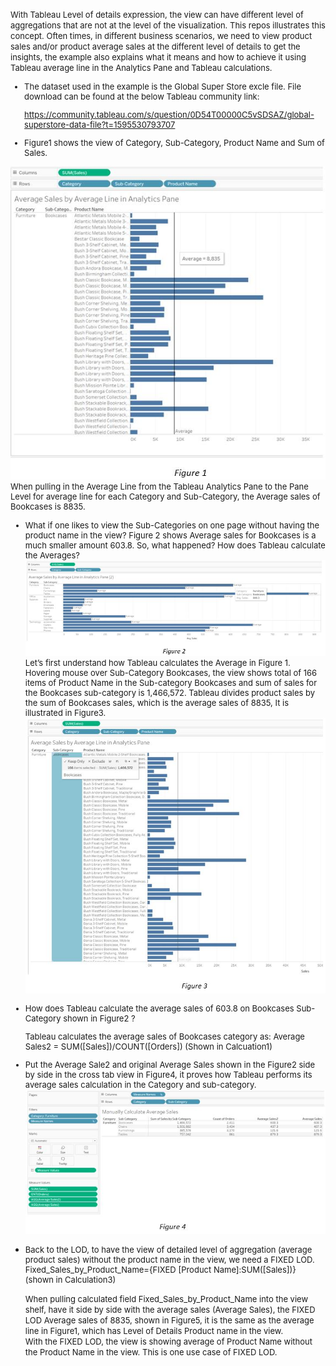 <font size=2>With Tableau Level of details expression, the view can have different level of aggregations that are not at the level of the visualization. This repos illustrates this concept. Often times, in different business scenarios, we need to view product sales and/or product average sales at the different level of details to get the insights, the example also explains what it means and how to achieve it using Tableau average line in the Analytics Pane and Tableau calculations. 

* The dataset used in the example is the Global Super Store excle file. File download can be found at the below Tableau community link:

  https://community.tableau.com/s/question/0D54T00000C5vSDSAZ/global-superstore-data-file?t=1595530793707


* Figure1 shows the view of Category, Sub-Category, Product Name and Sum of Sales.

![](Images/Figure1.JPG)
When pulling in the Average Line from the Tableau Analytics Pane to the Pane Level for average line for each Category and Sub-Category, the   Average sales of Bookcases is 8835.

 * What if one likes to view the Sub-Categories on one page without having the product name in the view? Figure 2 shows Average sales for      Bookcases is a much smaller amount 603.8. So, what happened? How does Tableau calculate the Averages?
![](Images/Figure2.JPG)
 Let’s first understand how Tableau calculates the Average in Figure 1. Hovering mouse over Sub-Category Bookcases,  the view shows total of   166 items of Product Name in the Sub-category Bookcases and sum of sales for the Bookcases sub-category is 1,466,572. Tableau divides   product sales by the sum of Bookcases sales, which is the average sales of 8835, It is illustrated in Figure3.
![](Images/Figure3.JPG)

* How does Tableau calculate the average sales of 603.8 on Bookcases Sub-Category shown in Figure2 ?

  Tableau calculates the average sales of Bookcases category as:
  Average Sales2 = SUM([Sales])/COUNT([Orders])  (Shown in Calcuation1)

* Put the Average Sale2 and original Average Sales shown in the Figure2 side by side in the cross tab view in Figure4, it proves how Tableau   performs its average sales calculation in the Category and sub-category.
![](Images/Figure4.JPG)

* Back to the LOD, to have the view of detailed level of aggregation (average product sales) without the product name in the view, we need a   FIXED LOD. 
  Fixed_Sales_by_Product_Name={FIXED [Product Name]:SUM([Sales])}   (shown in Calculation3)

  When pulling calculated field Fixed_Sales_by_Product_Name into the view shelf, have it side by side with the average sales (Average Sales),   the FIXED LOD Average sales of 8835, shown in Figure5, it is the same as the average line in Figure1, which has Level of Details Product   name in the view.  
  With the FIXED LOD, the view is showing average of Product Name without the Product Name in the view. This is one use case of FIXED   LOD.</font>